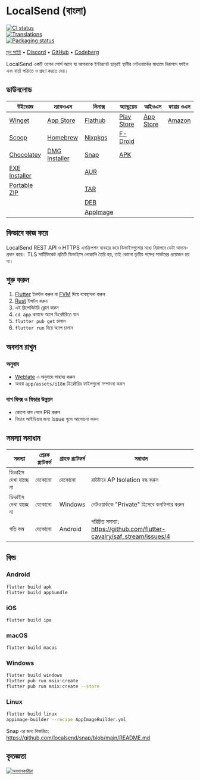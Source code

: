 # LocalSend (বাংলা)

[![CI status][ci-badge]][ci-workflow]  
[![Translations][translate-badge]][translate-link]  
[![Packaging status][packaging-badge]][packaging-link]

[ci-badge]: https://github.com/localsend/localsend/actions/workflows/ci.yml/badge.svg  
[ci-workflow]: https://github.com/localsend/localsend/actions/workflows/ci.yml  
[translate-badge]: https://hosted.weblate.org/widget/localsend/app/svg-badge.svg  
[translate-link]: https://hosted.weblate.org/engage/localsend/  
[packaging-badge]: https://repology.org/badge/tiny-repos/localsend.svg  
[packaging-link]: https://repology.org/project/localsend/versions  

[মূল সাইট][homepage] • [Discord][discord] • [GitHub][github] • [Codeberg][codeberg]

[homepage]: https://localsend.org  
[discord]: https://discord.gg/GSRWmQNP87  
[github]: https://github.com/localsend/localsend  
[codeberg]: https://codeberg.org/localsend/localsend  

LocalSend একটি ওপেন সোর্স অ্যাপ যা আপনাকে ইন্টারনেট ছাড়াই স্থানীয় নেটওয়ার্কের মাধ্যমে নিরাপদে ফাইল এবং বার্তা পাঠাতে ও গ্রহণ করতে দেয়।

## ডাউনলোড

| উইন্ডোজ                  | ম্যাকওএস                 | লিনাক্স                 | অ্যান্ড্রয়েড         | আইওএস       | ফায়ার ওএস |
|--------------------------|--------------------------|-----------------------|------------------|---------------|------------|
| [Winget]                 | [App Store]              | [Flathub]             | [Play Store]     | [App Store]   | [Amazon]   |
| [Scoop]                  | [Homebrew]               | [Nixpkgs]             | [F-Droid]        |               |            |
| [Chocolatey]             | [DMG Installer][latest]  | [Snap]                | [APK][latest]    |               |            |
| [EXE Installer][latest]  |                          | [AUR]                 |                  |               |            |
| [Portable ZIP][latest]   |                          | [TAR][latest]         |                  |               |            |
|                          |                          | [DEB][latest]         |                  |               |            |
|                          |                          | [AppImage][latest]    |                  |               |            |

[Winget]: https://github.com/microsoft/winget-pkgs/tree/master/manifests/l/LocalSend/LocalSend  
[Scoop]: https://scoop.sh/#/apps?s=0&d=1&o=true&q=localsend&id=fb88113be361ca32c0dcac423cb4afdeda0b0c66  
[Chocolatey]: https://community.chocolatey.org/packages/localsend  
[App Store]: https://apps.apple.com/us/app/localsend/id1661733229  
[Play Store]: https://play.google.com/store/apps/details?id=org.localsend.localsend_app  
[F-Droid]: https://f-droid.org/packages/org.localsend.localsend_app  
[Amazon]: https://www.amazon.com/dp/B0BW6MP732  
[Homebrew]: https://formulae.brew.sh/cask/localsend  
[Flathub]: https://flathub.org/apps/details/org.localsend.localsend_app  
[Nixpkgs]: https://search.nixos.org/packages?show=localsend  
[Snap]: https://snapcraft.io/localsend  
[AUR]: https://aur.archlinux.org/packages/localsend-bin  
[latest]: https://github.com/localsend/localsend/releases/latest  
[TAR]: https://github.com/localsend/localsend/releases/latest/download/LocalSend-linux.tar.gz  
[DEB]: https://github.com/localsend/localsend/releases/latest/download/LocalSend.deb  
[AppImage]: https://github.com/localsend/localsend/releases/latest/download/LocalSend-x86_64.AppImage  
[Portable ZIP]: https://github.com/localsend/localsend/releases/latest/download/LocalSend-windows-x64.zip  
[EXE Installer]: https://github.com/localsend/localsend/releases/latest/download/LocalSend-setup.exe  
[DMG Installer]: https://github.com/localsend/localsend/releases/latest/download/LocalSend.dmg

## কিভাবে কাজ করে

LocalSend REST API ও HTTPS এনক্রিপশন ব্যবহার করে ডিভাইসগুলোর মধ্যে নিরাপদে ডেটা আদান-প্রদান করে। TLS সার্টিফিকেট প্রতিটি ডিভাইসে লোকালি তৈরি হয়, তাই কোনো তৃতীয় পক্ষের সার্ভারের প্রয়োজন হয় না।

## শুরু করুন

1. [Flutter](https://flutter.dev) ইনস্টল করুন বা [FVM](https://fvm.app) দিয়ে ব্যবস্থাপনা করুন  
2. [Rust](https://www.rust-lang.org/tools/install) ইন্সটল করুন  
3. এই রিপোজিটরি ক্লোন করুন  
4. `cd app` কমান্ডে অ্যাপ ডিরেক্টরিতে যান  
5. `flutter pub get` চালান  
6. `flutter run` দিয়ে অ্যাপ চালান  

## অবদান রাখুন

### অনুবাদ

- [Weblate](https://hosted.weblate.org/engage/localsend/) এ অনুবাদে সাহায্য করুন  
- অথবা `app/assets/i18n` ডিরেক্টরির ফাইলগুলো সম্পাদনা করুন

### বাগ ফিক্স ও ফিচার উন্নয়ন

- কোনো বাগ পেলে PR করুন  
- ফিচার আইডিয়ার জন্য Issue খুলে আলোচনা করুন

## সমস্যা সমাধান

| সমস্যা              | প্রেরক প্ল্যাটফর্ম | গ্রাহক প্ল্যাটফর্ম | সমাধান                                                                                      |
|---------------------|---------------------|---------------------|----------------------------------------------------------------------------------------------|
| ডিভাইস দেখা যাচ্ছে না | যেকোনো              | যেকোনো              | রাউটারে AP Isolation বন্ধ করুন                                                              |
| ডিভাইস দেখা যাচ্ছে না | যেকোনো              | Windows             | নেটওয়ার্ককে "Private" হিসেবে কনফিগার করুন                                                   |
| গতি কম               | যেকোনো              | Android             | পরিচিত সমস্যা: https://github.com/flutter-cavalry/saf_stream/issues/4                      |

## বিল্ড

### Android
```bash
flutter build apk
flutter build appbundle
```

### iOS
```bash
flutter build ipa
```

### macOS
```bash
flutter build macos
```

### Windows
```bash
flutter build windows
flutter pub run msix:create
flutter pub run msix:create --store
```

### Linux
```bash
flutter build linux
appimage-builder --recipe AppImageBuilder.yml
```

Snap এর জন্য বিস্তারিত: https://github.com/localsend/snap/blob/main/README.md

## কৃতজ্ঞতা

<a href="https://github.com/localsend/localsend/graphs/contributors">
  <img src="https://contrib.rocks/image?repo=localsend/localsend"  alt="অবদানকারীরা"/>
</a>